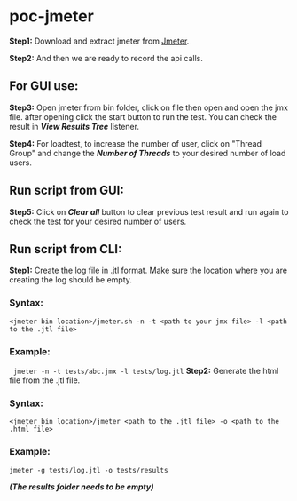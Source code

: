 # poc-jmeter

**Step1:** Download and extract jmeter from [Jmeter](https://jmeter.apache.org/download_jmeter.cgi).

**Step2:** And then we are ready to record the api calls.

## For GUI use:

**Step3:** Open jmeter from bin folder, click on file then open and open the jmx file. after opening click the start button to run the test. You can check the result in ***View Results Tree*** listener.

**Step4:** For loadtest, to increase the number of user, click on "Thread Group" and change the ***Number of Threads*** to your desired number of load users.

## Run script from GUI:

**Step5:** Click on ***Clear all*** button to clear previous test result and run again to check the test for your desired number of users.

## Run script from CLI:
**Step1:**
Create the log file in .jtl format. Make sure the location where you are creating the log should be empty.

### Syntax:

`<jmeter bin location>/jmeter.sh -n -t <path to your jmx file> -l <path to the .jtl file>`

### Example:
` jmeter -n -t tests/abc.jmx -l tests/log.jtl`
**Step2:**
Generate the html file from the .jtl file.

### Syntax:
`<jmeter bin location>/jmeter <path to the .jtl file> -o <path to the .html file>`

### Example:
`jmeter -g tests/log.jtl -o tests/results`

***(The results folder needs to be empty)***
